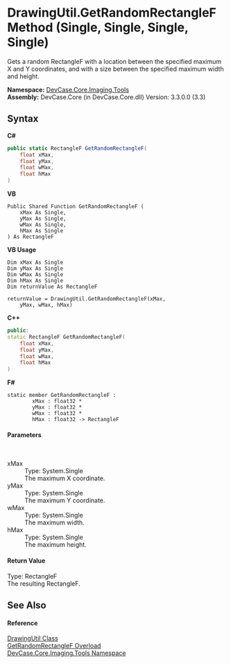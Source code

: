 # DrawingUtil.GetRandomRectangleF Method (Single, Single, Single, Single)
 

Gets a random RectangleF with a location between the specified maximum X and Y coordinates, and with a size between the specified maximum width and height.

**Namespace:**&nbsp;<a href="N_DevCase_Core_Imaging_Tools">DevCase.Core.Imaging.Tools</a><br />**Assembly:**&nbsp;DevCase.Core (in DevCase.Core.dll) Version: 3.3.0.0 (3.3)

## Syntax

**C#**<br />
``` C#
public static RectangleF GetRandomRectangleF(
	float xMax,
	float yMax,
	float wMax,
	float hMax
)
```

**VB**<br />
``` VB
Public Shared Function GetRandomRectangleF ( 
	xMax As Single,
	yMax As Single,
	wMax As Single,
	hMax As Single
) As RectangleF
```

**VB Usage**<br />
``` VB Usage
Dim xMax As Single
Dim yMax As Single
Dim wMax As Single
Dim hMax As Single
Dim returnValue As RectangleF

returnValue = DrawingUtil.GetRandomRectangleF(xMax, 
	yMax, wMax, hMax)
```

**C++**<br />
``` C++
public:
static RectangleF GetRandomRectangleF(
	float xMax, 
	float yMax, 
	float wMax, 
	float hMax
)
```

**F#**<br />
``` F#
static member GetRandomRectangleF : 
        xMax : float32 * 
        yMax : float32 * 
        wMax : float32 * 
        hMax : float32 -> RectangleF 

```


#### Parameters
&nbsp;<dl><dt>xMax</dt><dd>Type: System.Single<br />The maximum X coordinate.</dd><dt>yMax</dt><dd>Type: System.Single<br />The maximum Y coordinate.</dd><dt>wMax</dt><dd>Type: System.Single<br />The maximum width.</dd><dt>hMax</dt><dd>Type: System.Single<br />The maximum height.</dd></dl>

#### Return Value
Type: RectangleF<br />The resulting RectangleF.

## See Also


#### Reference
<a href="T_DevCase_Core_Imaging_Tools_DrawingUtil">DrawingUtil Class</a><br /><a href="Overload_DevCase_Core_Imaging_Tools_DrawingUtil_GetRandomRectangleF">GetRandomRectangleF Overload</a><br /><a href="N_DevCase_Core_Imaging_Tools">DevCase.Core.Imaging.Tools Namespace</a><br />